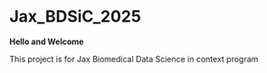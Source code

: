 # Jax_BDSiC_2025

**Hello and Welcome**

This project is for Jax Biomedical Data Science in context program
